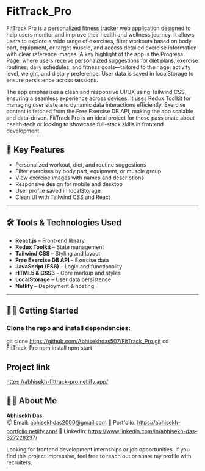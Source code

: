 # FitTrack_Pro
FitTrack Pro is a personalized fitness tracker web application designed to help users monitor and improve their health and wellness journey. It allows users to explore a wide range of exercises, filter workouts based on body part, equipment, or target muscle, and access detailed exercise information with clear reference images. A key highlight of the app is the Progress Page, where users receive personalized suggestions for diet plans, exercise routines, daily schedules, and fitness goals—tailored to their age, activity level, weight, and dietary preference. User data is saved in localStorage to ensure persistence across sessions.

The app emphasizes a clean and responsive UI/UX using Tailwind CSS, ensuring a seamless experience across devices. It uses Redux Toolkit for managing user state and dynamic data interactions efficiently. Exercise content is fetched from the Free Exercise DB API, making the app scalable and data-driven. FitTrack Pro is an ideal project for those passionate about health-tech or looking to showcase full-stack skills in frontend development.

## 🚀 Key Features

- Personalized workout, diet, and routine suggestions
- Filter exercises by body part, equipment, or muscle group
- View exercise images with names and descriptions
- Responsive design for mobile and desktop
- User profile saved in localStorage
- Clean UI with Tailwind CSS and React

---

## 🛠️ Tools & Technologies Used

- **React.js** – Front-end library  
- **Redux Toolkit** – State management  
- **Tailwind CSS** – Styling and layout  
- **Free Exercise DB API** – Exercise data  
- **JavaScript (ES6)** – Logic and functionality  
- **HTML5 & CSS3** – Core markup and styles  
- **LocalStorage** – User data persistence  
- **Netlify** – Deployment & hosting

---

## 🧑‍💻 Getting Started

### Clone the repo and install dependencies:

git clone https://github.com/Abhisekhdas507/FitTrack_Pro.git 
cd FitTrack_Pro
npm install
npm start


## Project link 
https://abhisekh-fittrack-pro.netlify.app/



## 🙋‍♂️ About Me

**Abhisekh Das**  
📫 Email: abhisekhdas2000@gmail.com
🔗 Portfolio: https://abhisekh-portfolio.netlify.app/ 
💼 LinkedIn: https://www.linkedin.com/in/abhisekh-das-327228237/

Looking for frontend development internships or job opportunities. If you find this project impressive, feel free to reach out or share my profile with recruiters.